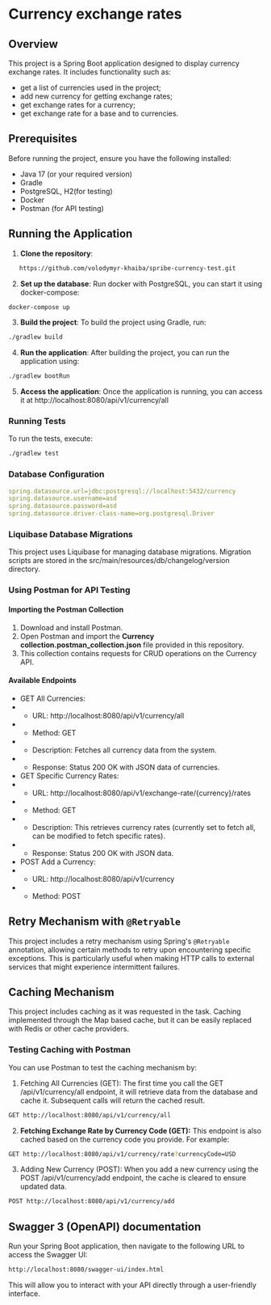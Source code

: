# Currency exchange rates

## Overview
This project is a Spring Boot application designed to display currency exchange rates. It includes functionality such as:
- get a list of currencies used in the project;
- add new currency for getting exchange rates;
- get exchange rates for a currency;
- get exchange rate for a base and to currencies.

## Prerequisites
Before running the project, ensure you have the following installed:
- Java 17 (or your required version)
- Gradle
- PostgreSQL, H2(for testing)
- Docker
- Postman (for API testing)

## Running the Application

1. **Clone the repository**:
```bash
   https://github.com/volodymyr-khaiba/spribe-currency-test.git
```
2.	**Set up the database**:
      Run docker with PostgreSQL, you can start it using docker-compose:
```bash 
docker-compose up
```
3.	**Build the project**:
      To build the project using Gradle, run:
```bash 
./gradlew build
```
4.	**Run the application**:
      After building the project, you can run the application using:
```bash 
./gradlew bootRun
```
5.	**Access the application**:
      Once the application is running, you can access it at http://localhost:8080/api/v1/currency/all

### Running Tests

To run the tests, execute:
```bash 
./gradlew test
```
### Database Configuration
```yaml
spring.datasource.url=jdbc:postgresql://localhost:5432/currency
spring.datasource.username=asd
spring.datasource.password=asd
spring.datasource.driver-class-name=org.postgresql.Driver
```

### Liquibase Database Migrations
This project uses Liquibase for managing database migrations. Migration scripts are stored in the src/main/resources/db/changelog/version directory.

### Using Postman for API Testing
#### Importing the Postman Collection

1.	Download and install Postman.
2. Open Postman and import the **Currency collection.postman_collection.json** file provided in this repository.
3. This collection contains requests for CRUD operations on the Currency API.

#### Available Endpoints

- GET All Currencies:
- -	URL: http://localhost:8080/api/v1/currency/all
- -	Method: GET
- -	Description: Fetches all currency data from the system.
- -	Response: Status 200 OK with JSON data of currencies.
- GET Specific Currency Rates:
- - URL: http://localhost:8080/api/v1/exchange-rate/{currency}/rates
- - Method: GET
- - Description: This retrieves currency rates (currently set to fetch all, can be modified to fetch specific rates).
- - Response: Status 200 OK with JSON data.
- POST Add a Currency:
- - URL: http://localhost:8080/api/v1/currency
- - Method: POST

## Retry Mechanism with `@Retryable`

This project includes a retry mechanism using Spring's `@Retryable` annotation, allowing certain methods to retry upon encountering specific exceptions. This is particularly useful when making HTTP calls to external services that might experience intermittent failures.


## Caching Mechanism

This project includes caching as it was requested in the task.
Caching implemented through the Map based cache, but it can be easily replaced with Redis or other cache providers.

### Testing Caching with Postman
You can use Postman to test the caching mechanism by:
1.	Fetching All Currencies (GET): The first time you call the GET /api/v1/currency/all endpoint, it will retrieve data from the database and cache it. Subsequent calls will return the cached result.
```bash 
GET http://localhost:8080/api/v1/currency/all
```
2.	**Fetching Exchange Rate by Currency Code (GET):** This endpoint is also cached based on the currency code you provide. For example:
```bash 
GET http://localhost:8080/api/v1/currency/rate?currencyCode=USD
```

3.	Adding New Currency (POST): When you add a new currency using the POST /api/v1/currency/add endpoint, the cache is cleared to ensure updated data.

```bash 
POST http://localhost:8080/api/v1/currency/add
```

## Swagger 3 (OpenAPI) documentation

Run your Spring Boot application, then navigate to the following URL to access the Swagger UI:

```bash 
http://localhost:8080/swagger-ui/index.html
```

This will allow you to interact with your API directly through a user-friendly interface.